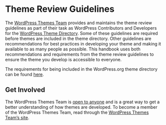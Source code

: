 # Theme Review Guidelines

The [WordPress Themes Team](https://make.wordpress.org/themes "https://make.wordpress.org/themes") provides and maintains the theme review guidelines as part of their task as WordPress Contributors and Developers for the [WordPress Theme Directory](https://wordpress.org/themes/). Some of these guidelines are required before themes are included in the theme directory. Other guidelines are recommendations for best practices in developing your theme and making it available to as many people as possible. This handbook uses both recommendations and requirements from the theme review guidelines to ensure the theme you develop is accessible to everyone.

The requirements for being included in the WordPress.org theme directory can be found [here](https://make.wordpress.org/themes/handbook/review/required/).

## Get Involved

The WordPress Themes Team is [open to anyone](https://make.wordpress.org/themes/handbook/get-involved/become-a-reviewer/) and is a great way to get a better understanding of how themes are developed. To become a member of the WordPress Themes Team, read through the [WordPress Themes Team’s site](https://make.wordpress.org/themes/).
